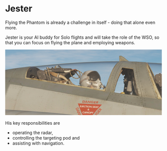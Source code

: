 # Jester

Flying the Phantom is already a challenge in itself - doing that alone even
more.

Jester is your AI buddy for Solo flights and will take the role of the WSO, so
that you can focus on flying the plane and employing weapons.

![Jester Crew](../img/ext_f4_jester.jpg)

His key responsibilities are

- operating the radar,
- controlling the targeting pod and
- assisting with navigation.
